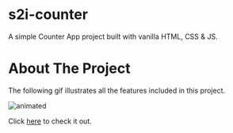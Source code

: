 # s2i-counter
A simple Counter App project built with vanilla HTML, CSS &amp; JS.

# About The Project
The following gif illustrates all the features included in this project.
<p align="left">
  <img src="https://user-images.githubusercontent.com/95065307/156847040-714e7666-ee30-403b-aa18-dcc238bfbf70.gif" alt="animated" />
</p>

Click [here](https://pietromichelini.github.io/s2i-counter/) to check it out.
